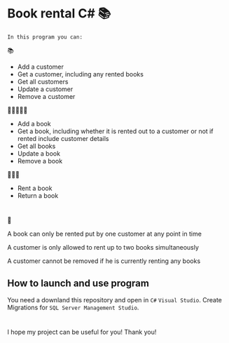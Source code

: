 # Book rental C# 📚

`In this program you can:`

📚
- Add a customer
- Get a customer, including any rented books 
- Get all customers 
- Update a customer 
- Remove a customer

🧍‍♂️🧍‍🧍‍♀️
- Add a book 
- Get a book, including whether it is rented out to a customer or not if rented include customer details
- Get all books 
- Update a book 
- Remove a book

📗📘📙
- Rent a book 
- Return a book

#
📄

A book can only be rented put by one customer at any point in time

A customer is only allowed to rent up to two books simultaneously 

A customer cannot be removed if he is currently renting any books

## How to launch and use program

You need a downland this repository and open in ```C#``` ```Visual Studio```. 
Create Migrations for ```SQL Server Management Studio```.

#

I hope my project can be useful for you!
Thank you!
